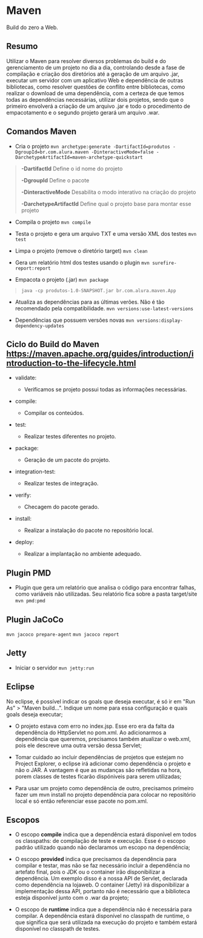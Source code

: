 # Maven
Build do zero a Web.

## Resumo
Utilizar o Maven para resolver diversos problemas do build e do gerenciamento de um projeto no dia a dia, controlando desde a fase de compilação e criação dos diretórios até a geração de um arquivo .jar, executar um servidor com um aplicativo Web e dependência de outras bibliotecas, como resolver questões de conflito entre bibliotecas, como realizar o download de uma dependência, com a certeza de que temos todas as dependências necessárias, utilizar dois projetos, sendo que o primeiro envolverá a criação de um arquivo .jar e todo o procedimento de empacotamento e o segundo projeto gerará um arquivo .war.

## Comandos Maven
* Cria o projeto
``mvn archetype:generate -DartifactId=produtos -DgroupId=br.com.alura.maven -DinteractiveMode=false -DarchetypeArtifactId=maven-archetype-quickstart``

> **-DartifactId** Define o id nome do projeto
>
> **-DgroupId** Define o pacote
>
> **-DinteractiveMode** Desabilita o modo interativo na criação do projeto
>
> **-DarchetypeArtifactId** Define qual o projeto base para montar esse projeto

* Compila o projeto
``mvn compile``

* Testa o projeto e gera um arquivo TXT e uma versão XML dos testes
``mvn test``

* Limpa o projeto (remove o diretório target)
``mvn clean``

* Gera um relatório html dos testes usando o plugin
``mvn surefire-report:report``

* Empacota o projeto (.jar)
``mvn package``
> ``java -cp produtos-1.0-SNAPSHOT.jar br.com.alura.maven.App``

* Atualiza as dependências para as últimas verões. Não é tão recomendado pela compatibilidade.
``mvn versions:use-latest-versions``

* Dependências que possuem versões novas
``mvn versions:display-dependency-updates``


## Ciclo do Build do Maven <https://maven.apache.org/guides/introduction/introduction-to-the-lifecycle.html>

* validate: 
  * Verificamos se projeto possui todas as informações necessárias.

* compile:
  * Compilar os conteúdos.
  
* test:
  * Realizar testes diferentes no projeto.
  
* package:
  * Geração de um pacote do projeto.
  
* integration-test:
  * Realizar testes de integração.

* verify:
  * Checagem do pacote gerado.

* install:
  * Realizar a instalação do pacote no repositório local.

* deploy:
  * Realizar a implantação no ambiente adequado.

## Plugin PMD

* Plugin que gera um relatório que analisa o código para encontrar falhas, como variáveis não utilizadas. Seu relatório fica sobre a pasta target/site
``mvn pmd:pmd``

## Plugin JaCoCo
``mvn jacoco prepare-agent``
``mvn jacoco report``

## Jetty
- Iniciar o servidor
``mvn jetty:run``

## Eclipse
No eclipse, é possível indicar os goals que deseja executar, é só ir em "Run As" > "Maven build...". Indique um nome para essa configuração e quais goals deseja executar;

- O projeto estava com erro no index.jsp. Esse ero era da falta da dependência do HttpServlet no pom.xml. Ao adicionarmos a dependência que queremos, precisamos também atualizar o web.xml, pois ele descreve uma outra versão dessa Servlet;

- Tomar cuidado ao incluir dependências de projetos que estejam no Project Explorer, o eclipse irá adicionar como dependência o projeto e não o JAR. A vantagem é que as mudanças são refletidas na hora, porem classes de testes ficarão dispóniveis para serem utilizadas; 

- Para usar um projeto como dependência de outro, precisamos primeiro fazer um mvn install no projeto dependência para colocar no repositório local e só então referenciar esse pacote no pom.xml.

## Escopos
- O escopo **compile** indica que a dependência estará disponível em todos os classpaths: de compilação de teste e execução. Esse é o escopo padrão utilizado quando não declaramos um escopo na dependência;

- O escopo **provided** indica que precisamos da dependência para compilar e testar, mas não se faz necessário incluir a dependência no artefato final, pois o JDK ou o container irão disponibilizar a dependência. Um exemplo disso é a nossa API de Servlet, declarada como dependência na lojaweb. O container (Jetty) irá disponibilizar a implementação dessa API, portanto não é necessário que a biblioteca esteja disponível junto com o .war da projeto;

- O escopo de **runtime** indica que a dependência não é necessária para compilar. A dependência estará disponível no classpath de runtime, o que significa que será utilizada na execução do projeto e também estará disponível no classpath de testes.
